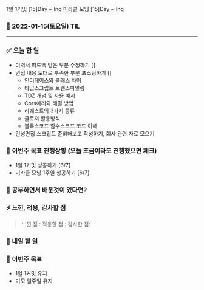 1일 1커밋 [15]Day ~ Ing
미라클 모닝 [15]Day ~ Ing

### 📆 2022-01-15(토요일) TIL

---

### ✅ 오늘 한 일

- 이력서 피드백 받은 부분 수정하기 []
- 면접 내용 토대로 부족한 부분 포스팅하기 []
  - 인터페이스와 클래스 차이
  - 타입스크립트 트랜스파일링
  - TDZ 개념 및 사용 예시
  - Cors에러와 해결 방법
  - 리퀘스트의 3가지 종류
  - 클로저 활용방식
  - 블록스코프 함수스코프 코드 이해
- 인성면접 스크립트 준비해보고 작성하기, 회사 관련 자료 모으기

### 🐎 이번주 목표 진행상황 (오늘 조금이라도 진행했으면 체크)

- 1일 1커밋 성공하기 [6/7]
- 미라클 모닝 1주일 성공하기 [6/7]

### 🤔 공부하면서 배운것이 있다면?

>

### ⚡ 느낀, 적용, 감사할 점

> 느낀 점 :
> 적용할 점 :
> 감사한 점:

### 🚀 내일 할 일

### 🎯 이번주 목표

- 1일 1커밋 유지
- 미모 일주일 유지
